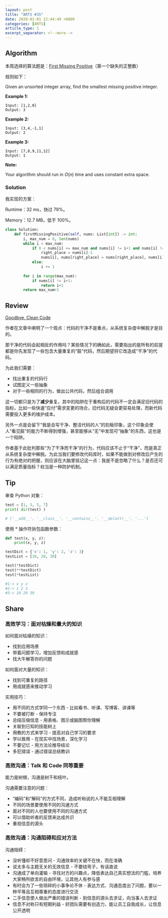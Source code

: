 ```yaml
---
layout: post
title: "ARTS #35"
date: 2020-02-01 22:44:49 +0800
categories: [ARTS]
article_type: 1
excerpt_separator: <!--more-->
---
```



## Algorithm

本周选择的算法题是：[First Missing Positive](<https://leetcode.com/problems/first-missing-positive/>)（第一个缺失的正整数）

<!--more-->

规则如下：

Given an unsorted integer array, find the smallest missing positive integer.

**Example 1:**

```
Input: [1,2,0]
Output: 3
```

**Example 2:**

```
Input: [3,4,-1,1]
Output: 2
```

**Example 3:**

```
Input: [7,8,9,11,12]
Output: 1
```

**Note:**

Your algorithm should run in *O*(*n*) time and uses constant extra space.

### Solution

我实现的方案：

Runtime：32 ms，快过 79%。

Memory：12.7 MB，低于 100%。

```python
class Solution:
    def firstMissingPositive(self, nums: List[int]) -> int:
        i, max_num = 0, len(nums)
        while i < max_num:
            if 0 < nums[i] <= max_num and nums[i] != i+1 and nums[i] != nums[nums[i]-1]:
                right_place = nums[i]-1
                nums[i], nums[right_place] = nums[right_place], nums[i]
            else:
                i += 1
        
        for i in range(max_num):
            if nums[i] != i+1:
                return i+1
        return max_num+1
```


## Review

[Goodbye, Clean Code](https://overreacted.io/goodbye-clean-code/)

作者在文章中阐明了一个观点：代码的干净不是重点，从系统复杂度中解脱才是目的。

那干净的代码会起相反的作用吗？某些情况下的确如此，需要指出的是所有的前提都是你先发现了一些包含大量重复的“脏”代码，然后期望将它改造成“干净”的代码。

为此我们需要：

- 找出重复的代码行
- 试图定义一些抽象
- 对于一些相同的行为，做出公共代码，然后组合调用

这一切都只是为了**减少**重复。其中的陷阱在于重构后的代码不一定会满足旧代码的指标，比如一些快速“应付”需求变更的场合，旧代码无疑会更容易处理，而新代码需要投入更多的维护成本。

另外一点是会留下“我是会写干净、整洁代码的人”的刻板印象，这个印象会使人“看见脏”的能力不断得到增强，甚至能够从“无”中发现可“抽象”的东西，这也是一个陷阱。

作者基于此批判那些“为了干净而干净”的行为，代码应该不止于“干净”，而是真正从系统复杂度中解脱。为此当我们要修改代码库时，如果不能做到对修改后产生的行为有绝对的把握，则应该在大脑里铭记这一点：我是不是忽略了什么？是否还可以满足质量指标？权当是一种防护机制。

## Tip

审查 Python 对象：

```python
test = [1, 3, 5, 7]
print( dir(test) )

# ['__add__', '__class__', '__contains__', '__delattr__', '...']
```

使用 * 操作符拆包函数参数：

```python
def test(x, y, z):
	print(x, y, z)

testDict = {'x': 1, 'y': 2, 'z': 3} 
testList = [10, 20, 30]

test(*testDict)
test(**testDict)
test(*testList)

#1-> x y z
#2-> 1 2 3
#3-> 10 20 30
```

## Share

### 高效学习：面对枯燥和量大的知识

如何面对枯燥的知识：

- 找到应用场景
- 带着问题学习，增加反馈和成就感
- 找大牛解答你的问题

如何面对大量的知识：

- 找到可重复的路径
- 用成就感来推动学习

实用技巧：

- 用不同的方式学同一个东西 - 比如看书、听课、写博客、讲课等
- 不要被打断 - 保持专注
- 总结压缩信息 - 用表格、图示或脑图帮你理解
- 关联到已知的技能树上
- 用教的方式来学习 - 提高对自己学习的要求
- 学以致用 - 在现实中找场景，深化学习
- 不要记忆 - 用方法论推导结论
- 多犯错误 - 通过错误总结教训



### 高效沟通：Talk 和 Code 同等重要

能力是树根，沟通是树干和枝叶。

沟通需要注意的问题：

- “编码”和“解码”的方式不同，造成听和说的人不能互相理解
- 不同的场景要使用不同的沟通方式
- 面对不同的人也要使用不同的沟通方式
- 可以借助听者的反馈来达成共识
- 重视信息的源头



### 高效沟通：沟通阻碍和应对方法

沟通阻碍：

- 没听懂却不好意思问 - 沟通效率的关键不在快，而在准确
- 说太多与主题无关的无效信息 - 不要绕弯子，有话直说
- 沟通成了单向灌输 - 寻找对方的兴趣点，降低表达自己真实想法的门槛，培养大家畅所欲言的自由环境，让其他人有参与感
- 有时会为了一些琐碎的小事争论不休 - 表达方式、沟通态度出了问题，要以一种平等且互相尊重的态度进行交流
- 二手信息使人做出严重的错误判断 - 到信息的源头去求证，向当事人去求证
- 信息不对称只有短期利益 - 好团队需要有创造力，能让员工自我成长，让信息公开透明